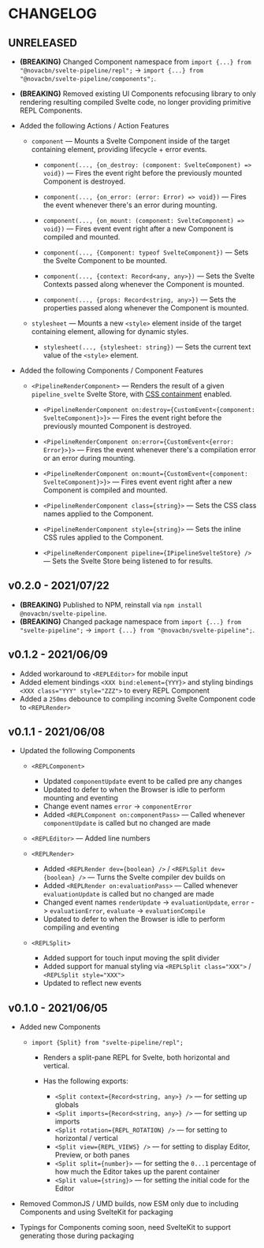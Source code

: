 # CHANGELOG

## UNRELEASED

-   **(BREAKING)** Changed Component namespace from `import {...} from "@novacbn/svelte-pipeline/repl";` -> `import {...} from "@novacbn/svelte-pipeline/components";`.
-   **(BREAKING)** Removed existing UI Components refocusing library to only rendering resulting compiled Svelte code, no longer providing primitive REPL Components.

-   Added the following Actions / Action Features

    -   `component` — Mounts a Svelte Component inside of the target containing element, providing lifecycle + error events.

        -   `component(..., {on_destroy: (component: SvelteComponent) => void})` — Fires the event right before the previously mounted Component is destroyed.
        -   `component(..., {on_error: (error: Error) => void})` — Fires the event whenever there's an error during mounting.
        -   `component(..., {on_mount: (component: SvelteComponent) => void})` — Fires event event right after a new Component is compiled and mounted.

        -   `component(..., {Component: typeof SvelteComponent})` — Sets the Svelte Component to be mounted.
        -   `component(..., {context: Record<any, any>})` — Sets the Svelte Contexts passed along whenever the Component is mounted.
        -   `component(..., {props: Record<string, any>})` — Sets the properties passed along whenever the Component is mounted.

    -   `stylesheet` — Mounts a new `<style>` element inside of the target containing element, allowing for dynamic styles.

        -   `stylesheet(..., {stylesheet: string})` — Sets the current text value of the `<style>` element.

-   Added the following Components / Component Features

    -   `<PipelineRenderComponent>` — Renders the result of a given `pipeline_svelte` Svelte Store, with [CSS containment](https://developer.mozilla.org/en-US/docs/Web/CSS/CSS_Containment) enabled.

        -   `<PipelineRenderComponent on:destroy={CustomEvent<{component: SvelteComponent}>}>` — Fires the event right before the previously mounted Component is destroyed.
        -   `<PipelineRenderComponent on:error={CustomEvent<{error: Error}>}>` — Fires the event whenever there's a compilation error or an error during mounting.
        -   `<PipelineRenderComponent on:mount={CustomEvent<{component: SvelteComponent}>}>` — Fires event event right after a new Component is compiled and mounted.

        -   `<PipelineRenderComponent class={string}>` — Sets the CSS class names applied to the Component.
        -   `<PipelineRenderComponent style={string}>` — Sets the inline CSS rules applied to the Component.
        -   `<PipelineRenderComponent pipeline={IPipelineSvelteStore} />` — Sets the Svelte Store being listened to for results.

## v0.2.0 - 2021/07/22

-   **(BREAKING)** Published to NPM, reinstall via `npm install @novacbn/svelte-pipeline`.
-   **(BREAKING)** Changed package namespace from `import {...} from "svelte-pipeline";` -> `import {...} from "@novacbn/svelte-pipeline";`.

## v0.1.2 - 2021/06/09

-   Added workaround to `<REPLEditor>` for mobile input
-   Added element bindings `<XXX bind:element={YYY}>` and styling bindings `<XXX class="YYY" style="ZZZ">` to every REPL Component
-   Added a `250ms` debounce to compiling incoming Svelte Component code to `<REPLRender>`

## v0.1.1 - 2021/06/08

-   Updated the following Components

    -   `<REPLComponent>`

        -   Updated `componentUpdate` event to be called pre any changes
        -   Updated to defer to when the Browser is idle to perform mounting and eventing
        -   Change event names `error` -> `componentError`
        -   Added `<REPLComponent on:componentPass>` — Called whenever `componentUpdate` is called but no changed are made

    -   `<REPLEditor>` — Added line numbers
    -   `<REPLRender>`

        -   Added `<REPLRender dev={boolean} />` / `<REPLSplit dev={boolean} />` — Turns the Svelte compiler dev builds on
        -   Added `<REPLRender on:evaluationPass>` — Called whenever `evaluationUpdate` is called but no changed are made
        -   Changed event names `renderUpdate` -> `evaluationUpdate`, `error` -> `evaluationError`, `evaluate` -> `evaluationCompile`
        -   Updated to defer to when the Browser is idle to perform compiling and eventing

    -   `<REPLSplit>`

        -   Added support for touch input moving the split divider
        -   Added support for manual styling via `<REPLSplit class="XXX">` / `<REPLSplit style="XXX">`
        -   Updated to reflect new events

## v0.1.0 - 2021/06/05

-   Added new Components

    -   `import {Split} from "svelte-pipeline/repl";`

        -   Renders a split-pane REPL for Svelte, both horizontal and vertical.
        -   Has the following exports:

            -   `<Split context={Record<string, any>} />` — for setting up globals
            -   `<Split imports={Record<string, any>} />` — for setting up imports
            -   `<Split rotation={REPL_ROTATION} />` — for setting to horizontal / vertical
            -   `<Split view={REPL_VIEWS} />` — for setting to display Editor, Preview, or both panes
            -   `<Split split={number}>` — for setting the `0...1` percentage of how much the Editor takes up the parent container
            -   `<Split value={string}>` — for setting the initial code for the Editor

-   Removed CommonJS / UMD builds, now ESM only due to including Components and using SvelteKit for packaging
-   Typings for Components coming soon, need SvelteKit to support generating those during packaging
